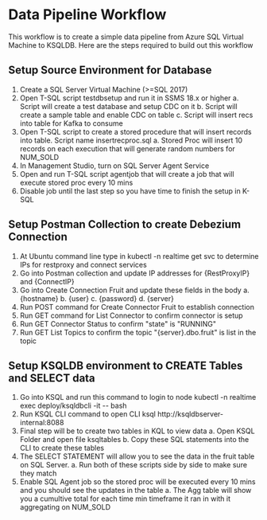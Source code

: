 # Data Pipeline Workflow
This workflow is to create a simple data pipeline from Azure SQL Virtual Machine to KSQLDB.  Here are the steps required to build out this workflow

## Setup Source Environment for Database
1. Create a SQL Server Virtual Machine (>=SQL 2017)
1. Open T-SQL script testdbsetup and run it in SSMS 18.x or higher
    a. Script will create a test database and setup CDC on it
    b. Script will create a sample table and enable CDC on table
    c. Script will insert recs into table for Kafka to consume
1. Open T-SQL script to create a stored procedure that will insert records into table.  Script name insertrecproc.sql
    a. Stored Proc will insert 10 records on each execution that will generate random numbers for NUM_SOLD
1. In Management Studio, turn on SQL Server Agent Service
1. Open and run T-SQL script agentjob that will create a job that will execute stored proc every 10 mins
1. Disable job until the last step so you have time to finish the setup in K-SQL


## Setup Postman Collection to create Debezium Connection
1. At Ubuntu command line type in kubectl -n realtime get svc to determine IPs for restproxy and connect services
1. Go into Postman collection and update IP addresses for {RestProxyIP} and {ConnectIP}
1. Go into Create Connection Fruit and update these fields in the body
    a. {hostname}
    b. {user}
    c. {password}
    d. {server}
1. Run POST command for Create Connector Fruit to establish connection
1. Run GET command for List Connector to confirm connector is setup
1. Run GET Connector Status to confirm "state" is "RUNNING"
1. Run GET List Topics to confirm the topic "{server}.dbo.fruit" is list in the topic

## Setup KSQLDB environment to CREATE Tables and SELECT data
1. Go into KSQL and run this command to login to node kubectl -n realtime exec deploy/ksqldbcli -it -- bash
1. Run KSQL CLI command to open CLI ksql http://ksqldbserver-internal:8088
1. Final step will be to create two tables in KQL to view data
    a. Open KSQL Folder and open file ksqltables
    b. Copy these SQL statements into the CLI to create these tables
1. The SELECT STATEMENT will allow you to see the data in the fruit table on SQL Server.
    a. Run both of these scripts side by side to make sure they match
1. Enable SQL Agent job so the stored proc will be executed every 10 mins and you should see the updates in the table
    a. The Agg table will show you a cumultive total for each time min timeframe it ran in with it aggregating on NUM_SOLD